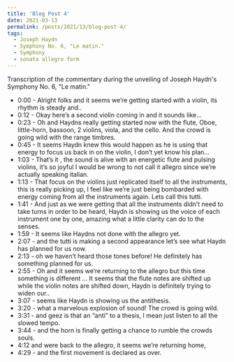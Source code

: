 ```yaml
---
title: 'Blog Post 4'
date: 2021-03-13
permalink: /posts/2021/13/blog-post-4/
tags:
  - Joseph Haydn
  - Symphony No. 6, "Le matin." 
  - Symphony
  - sonata allegro form
---
```



Transcription of the commentary during the unveiling of Joseph Haydn's Symphony No. 6, "Le matin." 
* 0:00 - Alright folks and it seems we’re getting started with a violin, its rhythm is steady and..
* 0:12 - Okay here’s a second violin coming in and it sounds like...
* 0:23 - Oh and Haydns really getting started now with the flute, Oboe, little-horn, bassoon, 2 violins, viola, and the cello. And the crowd is going wild with the range timbres.
* 0:45 - It seems Haydn knew this would happen as he is using that energy to focus us back in on the violin, I don’t yet know his plan…
* 1:03 - That’s it , the sound is alive with an energetic flute and pulsing violins, it’s so joyful I would be wrong to not call it allegro since we’re actually speaking italian.
* 1:13 - That focus on the violins just replicated itself to all the instruments, this is really picking up, I feel like we’re just being bombarded with energy coming from all the instruments again. Lets call this tutti.
* 1:41 - And just as we were getting that all the instruments didn’t need to take turns in order to be heard, Haydn is showing us the voice of each instrument one by one, amazing what a little clarity can do to the senses.
* 1:59 - It seems like Haydns not done with the allegro yet.
* 2:07 - and the tutti is making a second appearance let’s see what Haydn has planned for us now.
* 2:13 - oh we haven’t heard those tones before! He definitely has something planned for us.
* 2:55 - Oh and it seems we’re returning to the allegro but this time something is different … It seems that the flute notes are shifted up while the violin notes are shifted down, Haydn is definitely trying to widen our..
* 3:07 - seems like Haydn is showing us the antithesis.
* 3:20 - what a marvelous explosion of sound! The crowd is going wild.
* 3:31 - and geez is that an “anti” to a thesis, I mean just listen to all the slowed tempo.
* 3:44 - and the horn is finally getting a chance to rumble the crowds souls.
* 4:12 and were back to the allegro, it seems we’re returning home, 
* 4:29 - and the first movement is declared as over.

